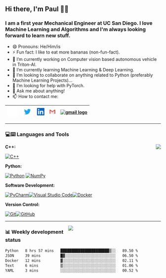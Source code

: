 ## Hi there, I'm Paul 👋👋
### I am a first year Mechanical Engineer at UC San Diego. I love Machine Learning and Algorithms and I'm always looking forward to learn new stuff.


- 😄 Pronouns: He/Him/is
- ⚡ Fun fact: I like to eat more bananas (non-fun-fact).
- 🔭 I’m currently working on Computer vision based autonomous vehicle in Triton-AI.
- 🌱 I’m currently learning Machine Learning & Deep Learning.
- 👯 I’m looking to collaborate on anything related to Python (preferably Machine Learning Projects)...
- 🤔 I’m looking for help with PyTorch.
- 💬 Ask me about anything!
- 📫 How to contact me:

| [<img src="https://raw.githubusercontent.com/Delta456/Delta456/master/img/github.png" alt="github logo" width="34">](https://github.com/pyj2001) |  [<img src="https://raw.githubusercontent.com/Delta456/Delta456/master/img/twitter.png" alt="twitter logo" width="34">](https://twitter.com/pyj2001) |  [<img src="https://github.com/Amchuz/Amchuz/blob/master/linkedin.jpeg" alt="linkedin logo" width="24">](https://www.linkedin.com/in/paul-pan001/) |  [<img src="https://github.com/Amchuz/Amchuz/blob/master/gmail.jpeg" alt="gmail logo" width="24">](mailto:paulbigpan@gmail.com) |  [<img src="https://upload.wikimedia.org/wikipedia/commons/thumb/e/e7/Instagram_logo_2016.svg/1200px-Instagram_logo_2016.svg.png" alt="gmail logo" width="24">](https://www.instagram.com/_popaz/)
|---|---|---|---|---|

----
### 💻:keyboard: Languages and Tools

<a href="https://github.com/pyj2001">
  <img align="right" src="https://github.com/pyj2001/Better-readme-stats-forked/blob/master/generated/languages.svg" />
</a>


  **C++:**
  
[<img alt="C++" src="https://img.shields.io/badge/c++%20-%2300599C.svg?&style=for-the-badge&logo=c%2B%2B&ogoColor=white"/>](https://github.com/pyj2001)

  **Python:**
  
[<img alt="Python" src="https://img.shields.io/badge/python%20-%2314354C.svg?&style=for-the-badge&logo=python&logoColor=white"/>](https://github.com/pyj2001) [<img alt="NumPy" src="https://img.shields.io/badge/numpy%20-%23013243.svg?&style=for-the-badge&logo=numpy&logoColor=white" />](https://github.com/pyj2001)

  **Software Development:**
  
[<img alt="PyCharm" src="https://img.shields.io/badge/PyCharm-000000.svg?&style=for-the-badge&logo=PyCharm&logoColor=white"/>](https://github.com/pyj2001)[<img alt="Visual Studio Code" src="https://img.shields.io/badge/Visual%20Studio%20Code-0078d7.svg?&style=for-the-badge&logo=visual-studio-code&logoColor=white"/>](https://github.com/pyj2001)[<img alt="Docker" src="https://img.shields.io/badge/docker%20-%230db7ed.svg?&style=for-the-badge&logo=docker&logoColor=white"/>](https://github.com/pyj2001)


  **Version Control:**
  
[<img alt="Git" src="https://img.shields.io/badge/git%20-%23F05033.svg?&style=for-the-badge&logo=git&logoColor=white"/>](https://github.com/pyj2001)[<img alt="GitHub" src="https://img.shields.io/badge/github%20-%23121011.svg?&style=for-the-badge&logo=github&logoColor=white"/>](https://github.com/pyj2001)

----


[<img align='right'   width="300" src="https://github.com/pyj2001/Better-readme-stats-forked/blob/master/generated/overview.svg">](https://github.com/pyj2001)


### 📊 Weekly development status
<!--START_SECTION:waka-->
```text
Python   8 hrs 57 mins   ██████████████████████▒░░   89.50 % 
JSON     39 mins         █▓░░░░░░░░░░░░░░░░░░░░░░░   06.50 % 
Docker   12 mins         ▓░░░░░░░░░░░░░░░░░░░░░░░░   02.11 % 
Text     6 mins          ▒░░░░░░░░░░░░░░░░░░░░░░░░   01.06 % 
YAML     3 mins          ░░░░░░░░░░░░░░░░░░░░░░░░░   00.52 % 
```
<!--END_SECTION:waka-->
